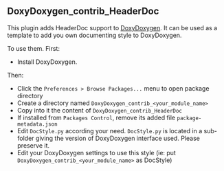 
## DoxyDoxygen_contrib_HeaderDoc

This plugin adds HeaderDoc support to [DoxyDoxygen](https://github.com/20Tauri/DoxyDoxygen).
It can be used as a template to add you own documenting style to DoxyDoxygen.

To use them. First:

   - Install DoxyDoxygen.

Then:

   - Click the ```Preferences > Browse Packages...``` menu to open package directory
   - Create a directory named ```DoxyDoxygen_contrib_<your_module_name>```
   - Copy into it the content of ```DoxyDoxygen_contrib_HeaderDoc```
   - If installed from `Packages Control`, remove its added file `package-metadata.json`
   - Edit ```DocStyle.py``` according your need. ```DocStyle.py``` is located in a sub-folder giving the version of DoxyDoxygen interface used. Please preserve it.
   - Edit your DoxyDoxygen settings to use this style (ie: put ```DoxyDoxygen_contrib_<your_module_name>``` as DocStyle)
